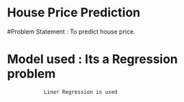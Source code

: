 # House Price Prediction

#Problem Statement : To predict house price.

# Model used : Its a Regression problem 
                Liner Regression is used
